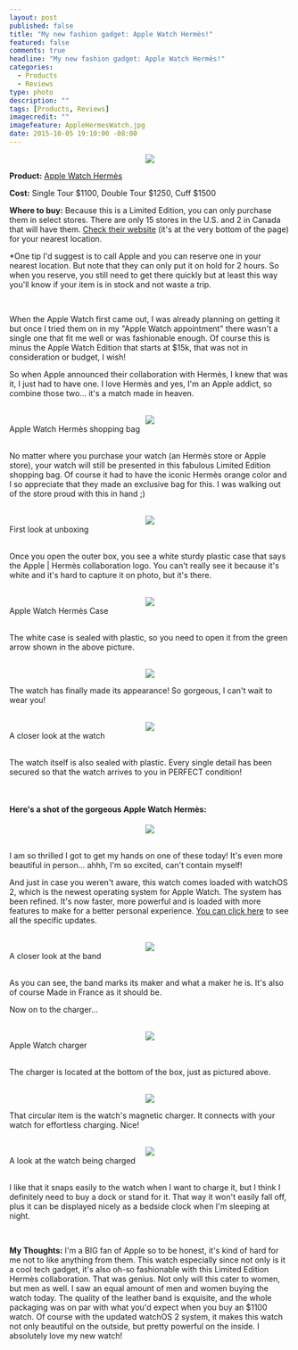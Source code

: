 ```yaml
---
layout: post
published: false
title: "My new fashion gadget: Apple Watch Hermès!"
featured: false
comments: true
headline: "My new fashion gadget: Apple Watch Hermès!"
categories: 
  - Products
  - Reviews
type: photo
description: ""
tags: [Products, Reviews]
imagecredit: ""
imagefeature: AppleHermesWatch.jpg
date: 2015-10-05 19:10:00 -08:00
---
```


<center><img src="/images/AppleHermesWatchBox.jpg"></center>

<p><b>Product:</b> <a href="http://www.apple.com/apple-watch-hermes/" target="_blank">Apple Watch Hermès</a></p>
<p><b>Cost:</b> Single Tour $1100, Double Tour $1250, Cuff $1500</p>
<p><b>Where to buy:</b> Because this is a Limited Edition, you can only purchase them in select stores. There are only 15 stores in the U.S. and 2 in Canada that will have them. <a href="http://www.apple.com/apple-watch-hermes/" target="_blank">Check their website</a> (it's at the very bottom of the page) for your nearest location.</p> 
<p>*One tip I'd suggest is to call Apple and you can reserve one in your nearest location. But note that they can only put it on hold for 2 hours. So when you reserve, you still need to get there quickly but at least this way you'll know if your item is in stock and not waste a trip.</p>
<br>


<p>When the Apple Watch first came out, I was already planning on getting it but once I tried them on in my "Apple Watch appointment" there wasn't a single one that fit me well or was fashionable enough. Of course this is minus the Apple Watch Edition that starts at $15k, that was not in consideration or budget, I wish!</p>

<p>So when Apple announced their collaboration with Hermès, I knew that was it, I just had to have one. I love Hermès and yes, I'm an Apple addict, so combine those two... it's a match made in heaven.</p>
<br>

<center><img src="/images/AppleHermesWatchBag.jpg"></center>
<figcaption>Apple Watch Hermès shopping bag</figcaption>
<br>

<p>No matter where you purchase your watch (an Hermès store or Apple store), your watch will still be presented in this fabulous Limited Edition shopping bag. Of course it had to have the iconic Hermès orange color and I so appreciate that they made an exclusive bag for this. I was walking out of the store proud with this in hand ;)</p>

<br>

<center><img src="/images/AppleHermesWatchOpenBox.jpg"></center>
<figcaption>First look at unboxing</figcaption>
<br>

<p>Once you open the outer box, you see a white sturdy plastic case that says the Apple | Hermès collaboration logo. You can't really see it because it's white and it's hard to capture it on photo, but it's there.</p>

<br>

<center><img src="/images/AppleHermesWatchCase.jpg"></center>
<figcaption>Apple Watch Hermès Case</figcaption>
<br>

<p>The white case is sealed with plastic, so you need to open it from the green arrow shown in the above picture.</p>

<br>

<center><img src="/images/AppleHermesWatchOpenBox2.jpg"></center>
<p>The watch has finally made its appearance! So gorgeous, I can't wait to wear you!</p>

<br>

<center><img src="/images/AppleHermesWatchOpenBox3.jpg"></center>
<figcaption>A closer look at the watch</figcaption>
<br>

<p>The watch itself is also sealed with plastic. Every single detail has been secured so that the watch arrives to you in PERFECT condition!</p>
<br>

<H4>Here's a shot of the gorgeous Apple Watch Hermès:</H4>
<center><img src="/images/AppleHermesWatch.jpg"></center>
<br>

<p>I am so thrilled I got to get my hands on one of these today! It's even more beautiful in person... ahhh, I'm so excited, can't contain myself!</p>

<p>And just in case you weren't aware, this watch comes loaded with watchOS 2, which is the newest operating system for Apple Watch. The system has been refined. It's now faster, more powerful and is loaded with more features to make for a better personal experience. <a href="http://www.apple.com/watchos-2/" target="_blank">You can click here</a> to see all the specific updates.</p>
<br>

<center><img src="/images/AppleHermesWatchBand.jpg"></center>
<figcaption>A closer look at the band</figcaption>
<br>

<p>As you can see, the band marks its maker and what a maker he is. It's also of course Made in France as it should be.</p>

<p>Now on to the charger...</p>
<br>

<center><img src="/images/AppleHermesWatchCharger.jpg"></center>
<figcaption>Apple Watch charger</figcaption>
<br>

<p>The charger is located at the bottom of the box, just as pictured above.</p>
<br>

<center><img src="/images/AppleHermesWatchCharger2.jpg"></center>
<p>That circular item is the watch's magnetic charger. It connects with your watch for effortless charging. Nice!</p>
<br>

<center><img src="/images/AppleHermesWatchCharger3.jpg"></center>
<figcaption>A look at the watch being charged</figcaption>
<br>

<p>I like that it snaps easily to the watch when I want to charge it, but I think I definitely need to buy a dock or stand for it. That way it won't easily fall off, plus it can be displayed nicely as a bedside clock when I'm sleeping at night.</p>

<br>

<p><i class="icon-exclamation-sign"></i><b> My Thoughts:</b> I'm a BIG fan of Apple so to be honest, it's kind of hard for me not to like anything from them. This watch especially since not only is it a cool tech gadget, it's also oh-so fashionable with this Limited Edition Hermès collaboration. That was genius. Not only will this cater to women, but men as well. I saw an equal amount of men and women buying the watch today. The quality of the leather band is exquisite, and the whole packaging was on par with what you'd expect when you buy an $1100 watch. Of course with the updated watchOS 2 system, it makes this watch not only beautiful on the outside, but pretty powerful on the inside. I absolutely love my new watch!</p>

